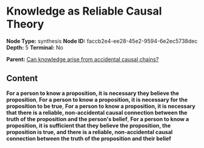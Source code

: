 # Knowledge as Reliable Causal Theory

**Node Type:** synthesis
**Node ID:** faccb2e4-ee28-45e2-9594-6e2ec5738dec
**Depth:** 5
**Terminal:** No

**Parent:** [Can knowledge arise from accidental causal chains?](can-knowledge-arise-from-accidental-causal-chains-antithesis-74c3d0fb-5688-477e-94cb-784321563b98.md)

## Content

**For a person to know a proposition, it is necessary they believe the proposition**, **For a person to know a proposition, it is necessary for the proposition to be true**, **For a person to know a proposition, it is necessary that there is a reliable, non-accidental causal connection between the truth of the proposition and the person's belief**, **For a person to know a proposition, it is sufficient that they believe the proposition, the proposition is true, and there is a reliable, non-accidental causal connection between the truth of the proposition and their belief**
